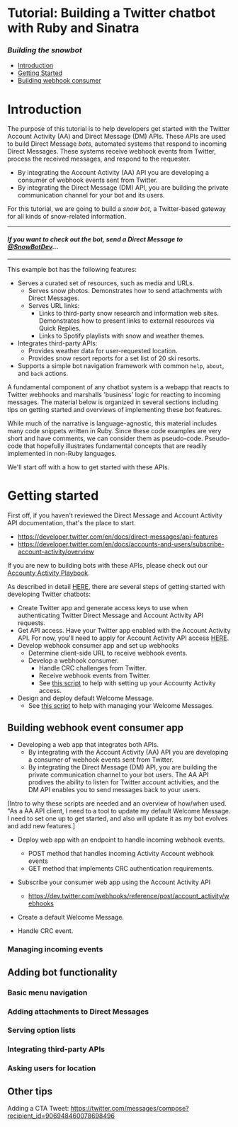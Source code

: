 
# Tutorial: Building a Twitter chatbot with Ruby and Sinatra
### *Building the snowbot*

+ [Introduction](#intro)
+ [Getting Started](#getting-started)
+ [Building webhook consumer](#webhook-consumer)

# Introduction <a id="intro" class="tall">&nbsp;</a>
The purpose of this tutorial is to help developers get started with the Twitter Account Activity (AA) and Direct Message (DM) APIs. These APIs are used to build Direct Message *bots*, automated systems that respond to incoming Direct Messages. These systems receive webhook events from Twitter, process the received messages, and respond to the requester. 

+ By integrating the Account Activity (AA) API you are developing a consumer of webhook events sent from Twitter. 
+ By integrating the Direct Message (DM) API, you are building the private communication channel for your bot and its users. 

For this tutorial, we are going to build a *snow bot*, a Twitter-based gateway for all kinds of snow-related information. 

---------------------
 ####  *If you want to check out the bot, send a Direct Message to [@SnowBotDev](https://twitter.com/snowbotdev)...*
---------------------

This example bot has the following features:

* Serves a curated set of resources, such as media and URLs.
  * Serves snow photos. Demonstrates how to send attachments with Direct Messages. 
  * Serves URL links: 
    * Links to third-party snow research and information web sites. Demonstrates how to present links to external resources via Quick Replies. 
    * Links to Spotify playlists with snow and weather themes.
* Integrates third-party APIs:
  * Provides weather data for user-requested location.
  * Provides snow resort reports for a set list of 20 ski resorts.
* Supports a simple bot navigation framework with common ```help```, ```about```, and ```back``` actions.

A fundamental component of any chatbot system is a webapp that reacts to Twitter webhooks and marshalls 'business' logic for reacting to incoming messages. The material below is organized in several sections including tips on getting started and overviews of implementing these bot features. 

While much of the narrative is language-agnostic, this material includes many code snippets written in Ruby. Since these code examples are very short and have comments, we can consider them as pseudo-code. Pseudo-code that hopefully illustrates fundamental concepts that are readily implemented in non-Ruby languages.

We'll start off with a how to get started with these APIs.

# Getting started <a id="getting-started" class="tall">&nbsp;</a>

First off, if you haven't reviewed the Direct Message and Account Activity API documentation, that's the place to start. 

+ https://developer.twitter.com/en/docs/direct-messages/api-features
+ https://developer.twitter.com/en/docs/accounts-and-users/subscribe-account-activity/overview

If you are new to building bots with these APIs, please check out our [Accounty Activity Playbook](). 

As described in detail [HERE](https://developer.twitter.com/en/docs/accounts-and-users/subscribe-account-activity/guides/getting-started-with-webhooks), there are several steps of getting started with developing Twitter chatbots: 

* Create Twitter app and generate access keys to use when authenticating Twitter Direct Message and Account Activity API requests.
* Get API access. Have your Twitter app enabled with the Account Activity API. For now, you'll need to apply for Account Activity API access [HERE](https://developer.twitter.com/en/apply-for-access).
* Develop webhook consumer app and set up webhooks
   * Determine client-side URL to receive webhook events.
   * Develop a webhook consumer. 
      * Handle CRC challenges from Twitter. 
      * Receive webhook events from Twitter.
      * See [this script](https://github.com/jimmoffitt/SnowBotDev/blob/master/scripts/setup_webhooks.rb) to help with setting up your Accounty Activity access.
* Design and deploy default Welcome Message.
  * See [this script](https://github.com/jimmoffitt/SnowBotDev/blob/master/scripts/setup_welcome_messages.rb) to help with managing your Welcome Messages.

## Building webhook event consumer app <a id="webhook-consumer" class="tall">&nbsp;</a>

* Developing a web app that integrates both APIs. 
  * By integrating with the Account Activity (AA) API you are developing a consumer of webhook events sent from Twitter. 
  * By integrating the Direct Message (DM) API, you are building the private communication channel to your bot users. The AA API prodives the ability to listen for Twitter account activities, and the DM API enables you to send messages back to your users. 

[Intro to why these scripts are needed and an overview of how/when used. "As a AA API client, I need to a tool to update my default Welcome Message. I need to set one up to get started, and also will update it as my bot evolves and add new features.] 

+ Deploy web app with an endpoint to handle incoming webhook events.
  + POST method that handles incoming Activity Account webhook events
  + GET method that implements CRC authentication requirements.
 
+ Subscribe your consumer web app using the Account Activity API
  + https://dev.twitter.com/webhooks/reference/post/account_activity/webhooks

+ Create a default Welcome Message.

+ Handle CRC event.

### Managing incoming events

## Adding bot functionality

### Basic menu navigation

### Adding attachments to Direct Messages

### Serving option lists

### Integrating third-party APIs

### Asking users for location

## Other tips


Adding a CTA Tweet: https://twitter.com/messages/compose?recipient_id=906948460078698496
